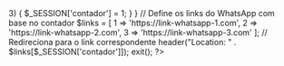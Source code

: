 <?php
session_start();

// Verifica se a variável de sessão existe
if (!isset($_SESSION['contador'])) {
    // Inicia o contador se não existir
    $_SESSION['contador'] = 1;
} else {
    // Incrementa o contador se já existir
    $_SESSION['contador']++;

    // Zera o contador se for a quarta pessoa
    if ($_SESSION['contador'] > 3) {
        $_SESSION['contador'] = 1;
    }
}

// Define os links do WhatsApp com base no contador
$links = [
    1 => 'https://link-whatsapp-1.com',
    2 => 'https://link-whatsapp-2.com',
    3 => 'https://link-whatsapp-3.com'
];

// Redireciona para o link correspondente
header("Location: " . $links[$_SESSION['contador']]);
exit();
?>
